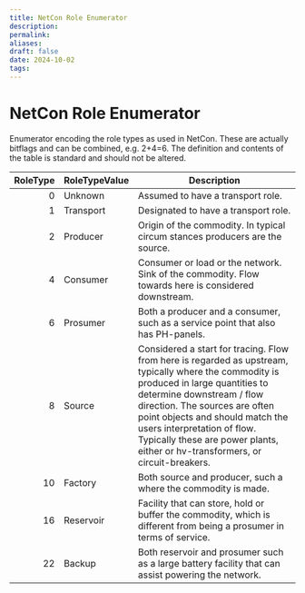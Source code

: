 ```yaml
---
title: NetCon Role Enumerator
description: 
permalink: 
aliases: 
draft: false
date: 2024-10-02
tags: 
---
```

# NetCon Role Enumerator

Enumerator encoding the role types as used in NetCon.
These are actually bitflags and can be combined, e.g. 2+4=6.
The definition and contents of the table is standard and should not be altered.

| RoleType | RoleTypeValue | Description |
| -------: | ------------- | ----------- |
| 0        | Unknown       | Assumed to have a transport role. |
| 1        | Transport     | Designated to have a transport role. |
| 2        | Producer      | Origin of the commodity. In typical circum stances producers are the source. |
| 4        | Consumer      | Consumer or load or the network. Sink of the commodity. Flow towards here is considered downstream. |
| 6        | Prosumer      | Both a producer and a consumer, such as a service point that also has PH-panels. |
| 8        | Source        | Considered a start for tracing. Flow from here is regarded as upstream, typically where the commodity is produced in large quantities to determine downstream /  flow direction. The sources are often point objects and should match the users interpretation of flow. Typically these are power plants, either or hv-transformers, or circuit-breakers. |
| 10       | Factory       | Both source and producer, such a where the commodity is made. |
| 16       | Reservoir     | Facility that can store, hold or buffer the commodity, which is different from being a prosumer in terms of service. |
| 22       | Backup        | Both reservoir and prosumer such as a large battery facility that can assist powering the network. |

